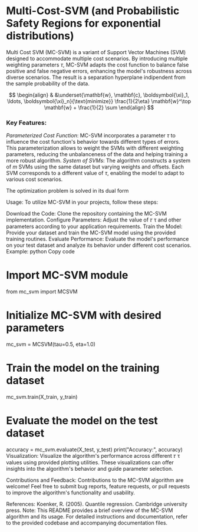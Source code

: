# Multi-Cost-SVM (and Probabilistic Safety Regions for exponential distributions)

Multi Cost SVM (MC-SVM) is a variant of Support Vector Machines (SVM) designed to accommodate multiple cost scenarios. By introducing multiple weighting parameters $\tau$,  MC-SVM adapts the cost function to balance false positive and false negative errors, enhancing the model's robustness across diverse scenarios. The result is a separation hyperplane indipendent from the sample probability of the data.

$$
\begin{align}
& &\underset{\mathbf{w}, \mathbf{c}, \boldsymbol{\xi}_1, \ldots, \boldsymbol{\xi}_n}{\text{minimize}} \frac{1}{2\eta} 
\mathbf{w}^\top \mathbf{w} + \frac{1}{2} \sum
\end{align}
$$

### Key Features:
_Parameterized Cost Function_: MC-SVM incorporates a parameter $\tau$ to influence the cost function's behavior towards different types of errors. This parameterization allows to weight the SVMs with different weighting parameters, reducing the unbalanceness of the data and helping training a more robust algorithm.
_System of SVMs_: The algorithm constructs a system of $m$ SVMs using the same dataset but varying weights and offsets. Each SVM corresponds to a different value of $\tau$, enabling the model to adapt to various cost scenarios.

The optimization problem is solved in its dual form

Usage:
To utilize MC-SVM in your projects, follow these steps:

Download the Code: Clone the repository containing the MC-SVM implementation.
Configure Parameters: Adjust the value of 
𝜏
τ and other parameters according to your application requirements.
Train the Model: Provide your dataset and train the MC-SVM model using the provided training routines.
Evaluate Performance: Evaluate the model's performance on your test dataset and analyze its behavior under different cost scenarios.
Example:
python
Copy code
# Import MC-SVM module
from mc_svm import MCSVM

# Initialize MC-SVM with desired parameters
mc_svm = MCSVM(tau=0.5, eta=1.0)

# Train the model on the training dataset
mc_svm.train(X_train, y_train)

# Evaluate the model on the test dataset
accuracy = mc_svm.evaluate(X_test, y_test)
print("Accuracy:", accuracy)
Visualization:
Visualize the algorithm's performance across different 
𝜏
τ values using provided plotting utilities. These visualizations can offer insights into the algorithm's behavior and guide parameter selection.


Contributions and Feedback:
Contributions to the MC-SVM algorithm are welcome! Feel free to submit bug reports, feature requests, or pull requests to improve the algorithm's functionality and usability.

References:
Koenker, R. (2005). Quantile regression. Cambridge university press.
Note: This README provides a brief overview of the MC-SVM algorithm and its usage. For detailed instructions and documentation, refer to the provided codebase and accompanying documentation files.
